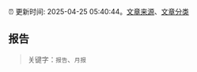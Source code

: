 :alarm_clock: 更新时间: 2025-04-25 05:40:44。[文章来源](/README.md)、[文章分类](/TAGS.md)

## 报告


> 关键字：`报告`、`月报`



